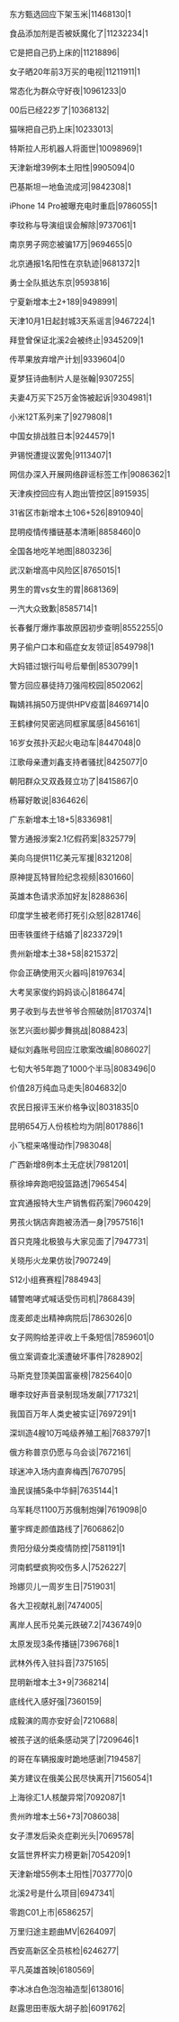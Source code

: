东方甄选回应下架玉米|11468130|1

食品添加剂是否被妖魔化了|11232234|1

它是把自己扔上床的|11218896|

女子晒20年前3万买的电视|11211911|1

常态化为群众守好夜|10961233|0

00后已经22岁了|10368132|

猫咪把自己扔上床|10233013|

特斯拉人形机器人将面世|10098969|1

天津新增39例本土阳性|9905094|0

巴基斯坦一地鱼流成河|9842308|1

iPhone 14 Pro被曝充电时重启|9786055|1

李玟称与导演组误会解除|9737061|1

南京男子网恋被骗17万|9694655|0

北京通报1名阳性在京轨迹|9681372|1

勇士全队抵达东京|9593816|

宁夏新增本土2+189|9498991|

天津10月1日起封城3天系谣言|9467224|1

拜登曾保证北溪2会被终止|9345209|1

传苹果放弃增产计划|9339604|0

夏梦狂诗曲制片人是张翰|9307255|

夫妻4万买下25万金饰被起诉|9304981|1

小米12T系列来了|9279808|1

中国女排战胜日本|9244579|1

尹锡悦遭提议罢免|9113407|1

网信办深入开展网络辟谣标签工作|9086362|1

天津疾控回应有人跑出管控区|8915935|

31省区市新增本土106+526|8910940|

昆明疫情传播链基本清晰|8858460|0

全国各地吃羊地图|8803236|

武汉新增高中风险区|8765015|1

男生的胃vs女生的胃|8681369|

一汽大众致歉|8585714|1

长春餐厅爆炸事故原因初步查明|8552255|0

男子偷户口本和癌症女友领证|8549798|1

大妈错过银行叫号后晕倒|8530799|1

警方回应暴徒持刀强闯校园|8502062|

鞠婧祎捐50万提供HPV疫苗|8469714|0

王鹤棣何炅密逃同框家属感|8456161|

16岁女孩扑灭起火电动车|8447048|0

江歌母亲遭刘鑫支持者骚扰|8425077|0

朝阳群众又双叒叕立功了|8415867|0

杨幂好敢说|8364626|

广东新增本土18+5|8336981|

警方通报涉案2.1亿假药案|8325779|

美向乌提供11亿美元军援|8321208|

原神提瓦特冒险纪念视频|8301660|

英雄本色请求添加好友|8288636|

印度学生被老师打死引众怒|8281746|

田枣铁蛋终于结婚了|8233729|1

贵州新增本土38+58|8215372|

你会正确使用灭火器吗|8197634|

大考吴家俊约妈妈谈心|8186474|

男子收到与去世爷爷合照破防|8170374|1

张艺兴面纱脚步舞挑战|8088423|

疑似刘鑫账号回应江歌案改编|8086027|

七旬大爷5年跑了1000个半马|8083496|0

价值28万纯血马走失|8046832|0

农民日报评玉米价格争议|8031835|0

昆明654万人份核检均为阴|8017886|1

小飞棍来咯慢动作|7983048|

广西新增8例本土无症状|7981201|

蔡徐坤奔跑吧投篮路透|7965454|

宜宾通报特大生产销售假药案|7960429|

男孩火锅店奔跑被汤洒一身|7957516|1

首只克隆北极狼与大家见面了|7947731|

关晓彤火龙果仿妆|7907249|

S12小组赛赛程|7884943|

辅警咆哮式喊话受伤司机|7868439|

庞麦郎走出精神病院后|7863026|0

女子网购给差评收上千条短信|7859601|0

俄立案调查北溪遭破坏事件|7828902|

马斯克登顶美国富豪榜|7825640|0

曝李玟好声音录制现场发飙|7717321|

我国百万年人类史被实证|7697291|1

深圳造4艘10万吨级养殖工船|7683797|1

俄方称普京仍愿与乌会谈|7672161|

球迷冲入场内直奔梅西|7670795|

渔民误捕5条中华鲟|7635144|1

乌军耗尽1100万苏俄制炮弹|7619098|0

董宇辉走颜值路线了|7606862|0

贵阳分级分类疫情防控|7581191|1

河南鹤壁疯狗咬伤多人|7526227|

玲娜贝儿一周岁生日|7519031|

各大卫视献礼剧|7474005|

离岸人民币兑美元跌破7.2|7436749|0

太原发现3条传播链|7396768|1

武林外传入驻抖音|7375165|

昆明新增本土3+9|7368214|

底线代入感好强|7360159|

成毅演的周亦安好会|7210688|

被孩子送的纸条感动哭了|7209646|1

的哥在车辆报废时跪地感谢|7194587|

美方建议在俄美公民尽快离开|7156054|1

上海徐汇1人核酸异常|7092087|1

贵州昨增本土56+73|7086038|

女子漂发后染炎症剃光头|7069578|

女篮世界杯实力榜更新|7054209|1

天津新增55例本土阳性|7037770|0

北溪2号是什么项目|6947341|

零跑C01上市|6586257|

万里归途主题曲MV|6264097|

西安高新区全员核检|6246277|

平凡英雄首映|6180569|

李冰冰白色泡泡袖造型|6138016|

赵露思田枣版大胡子脸|6091762|

